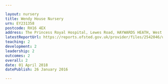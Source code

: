 ```yaml
---

layout: nursery
title: Wendy House Nursery
urn: EY231358
postcode: RH16 4EX
address: The Princess Royal Hospital, Lewes Road, HAYWARDS HEATH, West Sussex, RH16 4EX
latestReportUrl: https://reports.ofsted.gov.uk/provider/files/2542046/urn/EY231358.pdf
teaching: 2
development: 2
leadership: 2
outcomes: 2
overall: 2
date: 01 April 2018 
datePublish: 26 January 2016

---
```

